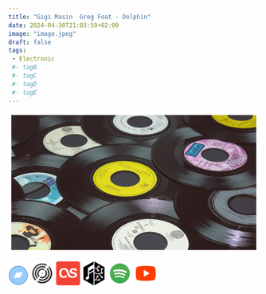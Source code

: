 ```yaml
---
title: "Gigi Masin  Greg Foat - Dolphin"
date: 2024-04-30T21:03:59+02:00
image: "image.jpeg"
draft: false
tags:
 - Electronic
 #- tagB
 #- tagC
 #- tagD
 #- tagE
---
```

![cover](image.jpeg (Gigi-Masin--Greg-Foat - Dolphin))
 
[![bandcamp](../links/svg/bandcamp.png (bandcamp))](https://gregfoat.bandcamp.com/album/dolphin)
[![discogs](../links/svg/discogs.png (discogs))](https://www.discogs.com/master/3136266)
[![lastfm](../links/svg/lastfm.png (lastfm))]()
[![musicbrainz](../links/svg/musicbrainz.png (musicbrainz))]()
[![spotify](../links/svg/spotify.png (putify))]()
[![youtube](../links/svg/youtube.png (youtube))](https://www.youtube.com/playlist?list=PLSBBquzanOT1OcjixarbxtzOZArWVcNWE)
 
